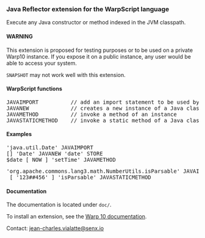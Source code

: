### Java Reflector extension for the WarpScript language

Execute any Java constructor or method indexed in the JVM classpath.

#### WARNING

This extension is proposed for testing purposes or to be used on a private Warp10 instance. If you expose it on a public instance, any user would be able to access your system.

`SNAPSHOT` may not work well with this extension.

#### WarpScript functions

<pre>
JAVAIMPORT          // add an import statement to be used by the other functions below
JAVANEW             // creates a new instance of a Java class
JAVAMETHOD          // invoke a method of an instance
JAVASTATICMETHOD    // invoke a static method of a Java class
</pre>

#### Examples

<pre>
'java.util.Date' JAVAIMPORT
[] 'Date' JAVANEW 'date' STORE
$date [ NOW ] 'setTime' JAVAMETHOD
</pre>

<pre>
'org.apache.commons.lang3.math.NumberUtils.isParsable' JAVAIMPORT
 [ '123##456' ] 'isParsable' JAVASTATICMETHOD
</pre>

#### Documentation

The documentation is located under `doc/`.

To install an extension, see the [Warp 10 documentation](https://www.warp10.io/content/03_Documentation/07_Extending_Warp_10/03_Extensions).

Contact: jean-charles.vialatte@senx.io